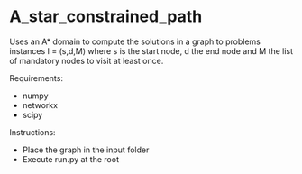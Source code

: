 # A_star_constrained_path

Uses an A* domain to compute the solutions in a graph to problems instances I = (s,d,M) where s is the start node, d the end node and M the list of mandatory nodes to visit at least once.

Requirements:
- numpy
- networkx
- scipy

Instructions:
- Place the graph in the input folder
- Execute run.py at the root
